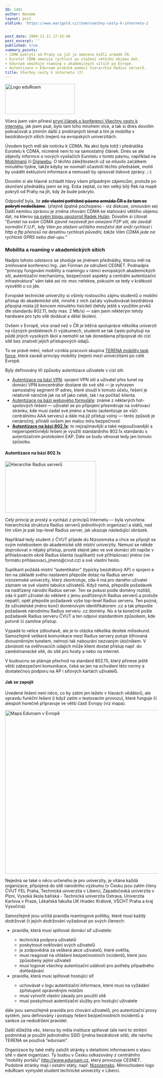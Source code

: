 ```yaml
---
ID: 1401
author: Noname
layout: post
oldlink: 'https://www.marigold.cz/item/vsechny-cesty-k-internetu-2

  '
post_date: 2004-11-11 17:15:48
post_excerpt: ''
published: true
summary_points:
- CDMA pokrytí od Prahy na jih je omezeno kvůli armádě ČR.
- Eurotel CDMA omezuje rychlost po stažení většího objemu dat.
- Eduroam umožňuje roaming v akademických sítích po Evropě.
- Autentizace v Eduroam probíhá pomocí hierarchie Radius serverů.
title: Všechny cesty k internetu (2)
---
```


<div class="rightbox"><img src="/wp-content/uploads/cache/20041111-eduroam-logo.gif" alt="Logo eduRoam" width="230" height="100" /></div><p>
Včera jsem vám přinesl <a href="/item/vsechny-cesty-k-internetu">první článek o konferenci Všechny cesty k internetu</a>, jak jsem psal, bylo tam toho mnohem více, a tak si dnes dovolím pokračovat a zmíním další z probíraných témat a tím je mobilita v bezdrátových sítích (nejen) na evropských univerzitách.</p>
<p>
Úvodem bych měl ale noticku k CDMA. Na akci byla totiž i přednáška Eurotelu k CDMA, nicméně není to na samostatný článek. Dnes se ale objevily informce o nových vysílačích Eurotelu v tomto pásmu, například na <a href="http://www.mobilmania.cz/Bleskovky/AR.asp?ARI=108637">Mobilmanii</a> či <a href="http://digiweb.cz/?s1=i&amp;s2=9&amp;s3=0&amp;s4=0&amp;s5=0&amp;s6=0&amp;m=d&amp;a%5barea_id%5d=10053230&amp;a%5bid%5d=15196790&amp;p=i90000_d">Digiwebu</a>. O těchto záležitostech už se mluvilo začátkem minulého týdne, takže kdyby se novináři účastnili těchto přednášek, mohli by uvádět exkluzivní informace a nemuseli by opisovat tiskové zprávy. ;-)</p>
<p>
Dovolím si ale hlavně zchladit hlavy všem případným zájemcům, protože po skončení přednášky jsem se ing. Ecka zeptal, co ten velký bílý flek na mapě pokrytí od Prahy na jih, kdy že bude pokryto.</p>

<!--more--><p>
Odpověď byla, že <strong><strike>zde vlastní potřebné pásmo armáda ČR a že tam se pokrytí nedočkáme</strike></strong>. (zřejmě špatně pochopeno - viz diskuse, omouvám se) Další nemilou zprávou je změna chování CDMA ke stahování většího objemu dat, na kterou <a href="http://hulan.info/blog/?item=eurotel-cdma-ma-novou-formu-f-u-p">na svém blogu upozornil Radek Hulán</a>. Dovolím si citovat &#8220;<i>Eurotel na svém CDMA zjevně nezavedl jen omezení P2P sítí, ale zavádí normální F.U.P., kdy Vám po stažení určitého množství dat sníží rychlost i http a ftp přenosů na desetinu rychlosti původní, takže Vám CDMA jede na rychlosti GPRS nebo dial-upu.</i>&#8221;</p>

<h3>Mobilita a roaming v akademických sítích</h3>
<p>
Nadpis tohoto odstavce se shoduje se jménem přednášky, kterou měl na zmiňované konferenci Ing. Jan Fürman ze sdružení CESNET. Podnadpis &#8220;principy fungování mobility a roamingu v rámci evropských akademických sítí, autentizační mechanizmy, bezpečností aspekty a centrální autentizační infrastruktura&#8221; vám také asi nic moc neřekne, pokusím se tedy v krátkosti vysvětlit o co jde.</p>
<p>
Evropské technické univerzity si všimly rostoucího zájmu studentů o mobilní přístup do akademické sítě, mnohé z nich začaly vybudovávat bezdrátová přípojná místa již koncem minulého tisíciletí (tehdy ještě s využitím prvků dle standardu 802.11, tedy max. 2 Mb/s) — sám jsem některým tehdy hardware pro tyto sítě dodával a dělal školení.</p>
<p>
Ovšem v Evropě, více snad než v ČR je běžná spolupráce několika univerzit na různých problémech či výzkumech, studenti se tak často pohybují na půdě jiných vysokých škol a nemohli se tak donedávna připojovat do cizí sítě bez znalosti jejích přístupových údajů.</p>
<p>
To se právě mění, neboť vznikla pracovní skupina <a href="http://www.terena.nl/tech/task-forces/tf-mobility/">TERENA mobility task force</a>, která zavádí principy mobility (nejen) mezi univerzitami po celé Evropě.</p>
<p>
Byly definovány tři způsoby autentizace uživatele v cizí síti:</p>

<ul>
<li><u>Autentizace na bázi VPN</u>: spojení VPN sítí a uživatel přes tunel na domácí VPN koncentrátor dostane do své sítě — je vyhrazen samostatný segment IP adres, které slouží k tomuto účelu, řešení je relativně náročné jak na síť jako celek, tak i na počítač klienta. </li>
<li><u>Autentizace na bázi webového formuláře</u>: známé z některých hot-spotových řešení — uživatel se po připojení přesměruje na ověřovací stránku, kde musí zadat své jméno a heslo (autentizuje se vůči centrálnímu AAA serveru) a dále má již přístup volný — tento způsob je nenáročný, přináší ovšem jen malou míru bezpečnosti </li>
<li><u><b>Autentizace na bázi 802.1x</b></u>: to nejzajímavější a také nejpoužívanější a nejperspektivnější řešení je využití standardního 802.1x standardu s autentizačním protokolem EAP. Dále se budu věnovat tedy jen tomuto způsobu. </li>
</ul>
<h4>Autentizace na bázi 802.1x</h4>
<div class="rightbox"><img src="/wp-content/uploads/cache/20041111-hierarchie-radius.gif" alt="Hierarchie Radius serverů" width="300" height="170" /></div><p>
Celý princip je prostý a vychází z principů Internetu — byla vytvořena hierarchická struktura Radius serverů jednotlivých organizací a států, nad tím vším je pak top-level Radius server, jak ukazuje následující obrázek.</p>
<p>
Například tedy student z ČVUT přijede do Nizozemska a chce se připojit se svým notebookem do akademické sítě místní univerzity. Nemusí se někde doprošovat o nějaký přístup, prostě stejně jako ve své domácí síti napíše v přihlašovacím okně Radius klienta (suplikant) své přihlašovací jméno (ve formátu prihlasovaci_jmeno@cvut.cz) a své vlastní heslo.</p>
<p>
Suplikant požádá místní &#8220;autentikátor&#8221; (typicky bezdrátový AP) o spojení a ten na základě svého nastavení přepošle dotaz na Radius server nizozemské univerzity, který zkontroluje, zda-li má pro daného uživatel záznam ve své vlastní tabulce uživatelů. Když nemá, přepošle požadavek na nadřízený národní Radius server. Ten se pokusí podle domény rozlišit, zda-li patří uživatel do některé z jemu podřízených Radius serverů a protože nepatří, opět přepošle požadavek výše top-level Radius serveru. Ten pozná, že uživatelské jméno končí doménovým identifikátorem .cz a tak přepošle požadavek národnímu Radius serveru .cz domény. No a ta konečně pošle požadavek Radius serveru ČVUT a ten odpoví standardním způsobem, kde potvrdí či zamítne přístup.</p>
<p>
Vypadá to velice zdlouhavě, ale je to otázka několika desítek milisekund. Samozřejmě veškerá komunikace mezi Radius servery putuje šifrovaná dvousměrným tunelem, nehrozí tak nabourání nezvaným útočníkem. V závislosti na ověřovacích údajích může klient dostat přístup např. do zaměstnanecké sítě, do sítě pro hosty a nebo na internet.</p>
<p>
V budoucnu se plánuje přechod na standard 802.11i, který přinese ještě větší zabezpečení komunikace, čeká se jen na schválení této normy a dostatečnou podporu na AP i síťových kartách uživatelů.</p>

<h4>Jak se zapojit</h4>
<p>
Uvedené řešení není něco, co by zatím jen leželo v hlavách vědátorů, ale opravdu funkční řešení (i když zatím v testovacím provozu), které funguje či alespoň horečně připravuje ve větší části Evropy (viz mapa).</p>
<div class="rightbox"><img src="/wp-content/uploads/cache/20041111-mapaeduroam.gif" alt="Mapa Eduroam v Evropě" width="555" height="538" /></div><p>
Nejedná se také o něco určeného je pro univerzity, je vítána každá organizace, připojená do sítě národního výzkumu (v Česku jsou zatím členy ČVUT FEL Praha, Technická univerzita v Liberci, Západočeská univerzita v Plzni, Vysoká škola báňská - Technická univerzita Ostrava, Univerzita Karlova v Praze, Lékařská fakulta UK Hradec Králové, VŠCHT Praha a kraj Vysočina).</p>
<p>
Samozřejmě jsou určitá pravidla roamingové politiky, které musí každý dodržovat či jejich dodržování vyžadovat po svých členech:</p>

<ul>
<li>pravidla, která musí splňovat domácí síť uživatele: </li>
<ul>
<li>technická podpora uživatelů </li>
<li>poskytnout ověřování svých uživatelů </li>
<li>je zodpovědná za veškerá akce uživatelů, které ověřila, </li>
<li>musí reagovat na ohlášení bezpečnostních incidentů, které jsou způsobeny jejími uživateli </li>
<li>musí logovat všechny autentizační události pro potřeby případného dohledávání </li>
</ul>
<li>pravidla, která musí splňovat hostující síť </li>
<ul>
<li>uchovávat v logu autentizační informace, které musí na vyžádání zpřístupnit oprávněným místům </li>
<li>musí vytvořit vlastní zásady pro použití sítě </li>
<li>musí poskytnout autentizační služby pro hostující uživatele </li>
</ul>
</ul>
<p>
dále jsou samozřejmě pravidla pro chování uživatelů, pro autentizační proxy systém, jsou definovány i postupy řešení bezpečnostních incidentů a sankce za nedodržení pravidel.</p>
<p>
Další důležitá věc, kterou by měla instituce splňovat (ale není to striktní podmínka) je použití jednotného SSID (jména bezdrátové sítě), dle návrhu TERENA se používá &#8220;eduroam&#8221;.</p>
<p>
Organizace by také měly založit stránky s detailními informacemi o stavu sítě v dané organizaci. Ty budou v Česku odkazovány z centrálního &#8220;mobility portálu&#8221; <a href="http://www.eduroam.cz/">http://www.eduroam.cz</a>, který provozuje CESNET. Podobné stránky mají i ostatní státy, např. <a href="http://www.eduroam.nl/">Nizozemsko</a>. Mimochodem logo eduRoam vymyslel student technické univerzity v Liberci.</p>